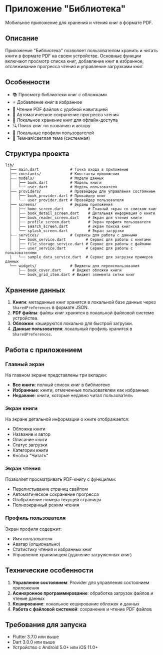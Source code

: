 # Приложение "Библиотека"

Мобильное приложение для хранения и чтения книг в формате PDF.

## Описание

Приложение "Библиотека" позволяет пользователям хранить и читать книги в формате PDF на своем устройстве. Основные функции включают просмотр списка книг, добавление книг в избранное, отслеживание прогресса чтения и управление загрузками книг.

## Особенности

- 📚 Просмотр библиотеки книг с обложками
- ⭐ Добавление книг в избранное
- 📖 Чтение PDF файлов с удобной навигацией
- 🔖 Автоматическое сохранение прогресса чтения
- 💾 Локальное хранение книг для офлайн-доступа
- 🔍 Поиск книг по названию и автору
- 👤 Локальные профили пользователей
- 🌙 Темная/светлая тема (системная)

## Структура проекта

```
lib/
  ├── main.dart              # Точка входа в приложение
  ├── constants/             # Константы приложения
  ├── models/                # Модели данных
  │   ├── book.dart          # Модель книги
  │   └── user.dart          # Модель пользователя
  ├── providers/             # Провайдеры для управления состоянием
  │   ├── book_provider.dart # Провайдер книг
  │   └── user_provider.dart # Провайдер пользователя
  ├── screens/               # Экраны приложения
  │   ├── home_screen.dart           # Главный экран со списком книг
  │   ├── book_detail_screen.dart    # Детальная информация о книге
  │   ├── book_reader_screen.dart    # Экран для чтения книги
  │   ├── profile_screen.dart        # Экран профиля пользователя
  │   ├── search_screen.dart         # Экран поиска книг
  │   └── splash_screen.dart         # Экран загрузки
  ├── services/              # Сервисы для работы с данными
  │   ├── book_service.dart         # Сервис для работы с книгами
  │   ├── file_storage_service.dart # Сервис для работы с файлами
  │   ├── user_service.dart         # Сервис для работы с пользователями
  │   └── sample_data_service.dart  # Сервис для загрузки примеров данных
  └── widgets/               # Виджеты для переиспользования
      ├── book_cover.dart     # Виджет обложки книги
      └── book_grid_item.dart # Виджет элемента сетки книг
```

## Хранение данных

1. **Книги**: метаданные книг хранятся в локальной базе данных через `SharedPreferences` в формате JSON.
2. **PDF файлы**: файлы книг хранятся в локальной файловой системе устройства.
3. **Обложки**: кэшируются локально для быстрой загрузки.
4. **Данные пользователя**: локальный профиль хранится в `SharedPreferences`.

## Работа с приложением

### Главный экран

На главном экране представлены три вкладки:
- **Все книги**: полный список книг в библиотеке
- **Избранные**: книги, отмеченные пользователем как избранные
- **Недавние**: книги, которые недавно читал пользователь

### Экран книги

На экране детальной информации о книге отображается:
- Обложка книги
- Название и автор
- Описание книги
- Статус загрузки
- Категории книги
- Кнопка "Читать"

### Экран чтения

Позволяет просматривать PDF-книгу с функциями:
- Перелистывание страниц свайпом
- Автоматическое сохранение прогресса
- Отображение номера текущей страницы
- Полноэкранный режим чтения

### Профиль пользователя

Экран профиля содержит:
- Имя пользователя
- Аватар (опционально)
- Статистику чтения и избранных книг
- Управление хранилищем (удаление загруженных книг)

## Технические особенности

1. **Управление состоянием**: Provider для управления состоянием приложения
2. **Асинхронное программирование**: обработка загрузок файлов и чтение данных
3. **Кеширование**: локальное кеширование обложек и данных
4. **Работа с файловой системой**: сохранение и чтение PDF файлов

## Требования для запуска

- Flutter 3.7.0 или выше
- Dart 3.0.0 или выше
- Устройство с Android 5.0+ или iOS 11.0+
